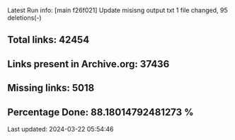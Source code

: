 Latest Run info: 
[main f26f021] Update misisng output txt
 1 file changed, 95 deletions(-)

## Total links: 42454

## Links present in Archive.org: 37436

## Missing links: 5018

## Percentage Done: 88.18014792481273 %


Last updated: 2024-03-22 05:54:46
